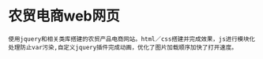 # 农贸电商web网页

	使用jquery和相关类库搭建的农贸产品电商网站。html／css搭建并完成效果，js进行模块化处理防止var污染,自定义jquery插件完成动画，优化了图片加载顺序加快了打开速度。